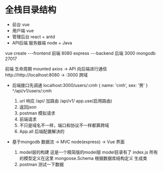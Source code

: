 # 全栈目录结构
  - 前台 vue
   - 用户端 vue
   - 管理后台 react + antd
  - API后端 服务器端 node + Java

vue create ---frontend 前端 8080
express ---backend 后端 3000
mongodb 27017

前端 生命周期 mounted
axios
-> API 向后端进行通信
http://http://localhost:8080 -> :3000 跨域

- 后端接口先调通
  localhost:3000/users/:cmh
  {
    name: 'cmh',
    sex: '男'
  }
  ^/api/v1/users/:cmh
  1. url 响应 /api/
   加路由 /api/v1/
   app.use(启用路由)
  2. 返回json
  3. postman 模拟请求
  4. 前端请求
  5. 不只是域名不一样，端口和协议不一样都算跨域
  6. App.all 后端配置解决的

- 基于mongodb 数据流 -> MVC node(express) -> Vue 界面
  1. model层的构建
    这是一个精简版的model层 model目录有了
    index.js 所有的模型定义在这里
    mongoose.Schema 根据数据库结构定义
    生成类
  2. postman 测试一下数据